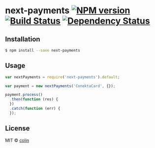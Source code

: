 # next-payments [![NPM version][npm-image]][npm-url] [![Build Status][travis-image]][travis-url] [![Dependency Status][daviddm-image]][daviddm-url]
> 

## Installation

```sh
$ npm install --save next-payments
```

## Usage

```js
var nextPayments = require('next-payments').default;

var payment = new nextPayments('ConektaCard', {});

payment.process()
  .then(function (res) {
  })
  .catch(function (err) {
  });
```
## License

MIT © [colin]()


[npm-image]: https://badge.fury.io/js/next-payments.svg
[npm-url]: https://npmjs.org/package/next-payments
[travis-image]: https://travis-ci.org/skydropx/next-payments.svg?branch=master
[travis-url]: https://travis-ci.org/skydropx/next-payments
[daviddm-image]: https://david-dm.org/skydropx/next-payments.svg?theme=shields.io
[daviddm-url]: https://david-dm.org/skydropx/next-payments
